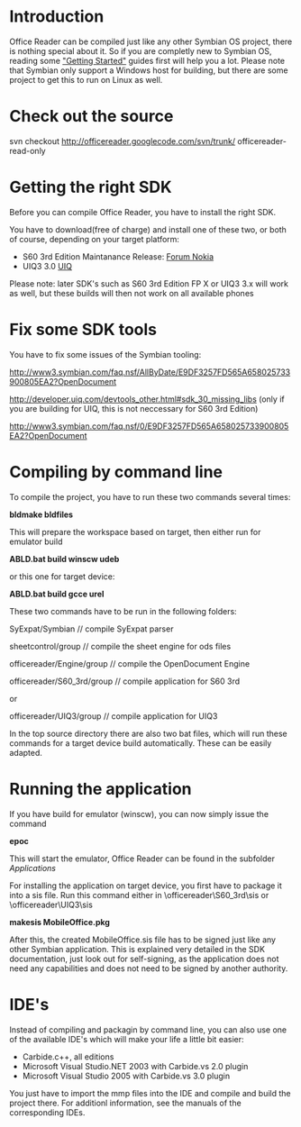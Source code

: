 # Introduction #

Office Reader can be compiled just like any other Symbian OS project, there is nothing special about it. So if you are completly new to Symbian OS, reading some ["Getting Started"](http://wiki.forum.nokia.com/index.php/How_do_I_start_programming_for_Symbian_OS%3F) guides first will help you a lot. Please note that Symbian only support a Windows host for building, but there are some project to get this to run on Linux as well.

# Check out the source #

svn checkout http://officereader.googlecode.com/svn/trunk/ officereader-read-only

# Getting the right SDK #

Before you can compile Office Reader, you have to install the right SDK.

You have to download(free of charge) and install one of these two, or both of course, depending on your target platform:

  * S60 3rd Edition Maintanance Release: [Forum Nokia](http://www.forum.nokia.com/info/sw.nokia.com/id/4a7149a5-95a5-4726-913a-3c6f21eb65a5/S60-SDK-0616-3.0-mr.html)
  * UIQ3 3.0 [UIQ](http://developer.uiq.com/devtools_uiqsdk.html)

Please note: later SDK's such as S60 3rd Edition FP X or UIQ3 3.x will work as well, but these builds will then not work on all available phones


# Fix some SDK tools #

You have to fix some issues of the Symbian tooling:

http://www3.symbian.com/faq.nsf/AllByDate/E9DF3257FD565A658025733900805EA2?OpenDocument

http://developer.uiq.com/devtools_other.html#sdk_30_missing_libs (only if you are building for UIQ, this is not neccessary for S60 3rd Edition)

http://www3.symbian.com/faq.nsf/0/E9DF3257FD565A658025733900805EA2?OpenDocument

# Compiling by command line #

To compile the project, you have to run these two commands several times:

**bldmake bldfiles**

This will prepare the workspace based on target, then either run for emulator build

**ABLD.bat build winscw udeb**

or this one for target device:

**ABLD.bat build gcce urel**


These two commands have to be run in the following folders:

SyExpat/Symbian  // compile SyExpat parser

sheetcontrol/group // compile the sheet engine for ods files

officereader/Engine/group // compile the OpenDocument Engine

officereader/S60\_3rd/group // compile application for S60 3rd

or

officereader/UIQ3/group // compile application for UIQ3


In the top source directory there are also two bat files, which will run these commands for a target device build automatically. These can be easily adapted.

# Running the application #

If you have build for emulator (winscw), you can now simply issue the command

**epoc**

This will start the emulator, Office Reader can be found in the subfolder _Applications_

For installing the application on target device, you first have to package it into a sis file. Run this command either in \officereader\S60\_3rd\sis or \officereader\UIQ3\sis

**makesis MobileOffice.pkg**

After this, the created MobileOffice.sis file has to be signed just like any other Symbian application. This is explained very detailed in the SDK documentation, just look out for self-signing, as the application does not need any capabilities and does not need to be signed by another authority.

# IDE's #

Instead of compiling and packagin by command line, you can also use one of the available IDE's which will make your life a little bit easier:

  * Carbide.c++, all editions
  * Microsoft Visual Studio.NET 2003 with Carbide.vs 2.0 plugin
  * Microsoft Visual Studio 2005 with Carbide.vs 3.0 plugin

You just have to import the mmp files into the IDE and compile and build the project there. For additionl information, see the manuals of the corresponding IDEs.